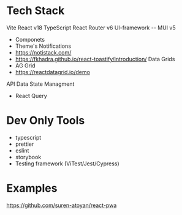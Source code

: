 

# Tech Stack
Vite
React v18
TypeScript
React Router v6
UI-framework -- MUI v5
 - Componets 
 - Theme's
Notifications
 - https://notistack.com/
 - https://fkhadra.github.io/react-toastify/introduction/
Data Grids
 - AG Grid
 - https://reactdatagrid.io/demo

API Data State Managment 
 - React Query


# Dev Only Tools 
 - typescript
 - prettier
 - eslint
 - storybook
 - Testing framework (ViTest/Jest/Cypress)


 # Examples
 https://github.com/suren-atoyan/react-pwa


